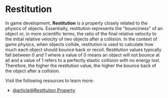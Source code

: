 # Restitution

In game development, **Restitution** is a property closely related to the physics of objects. Essentially, restitution represents the "bounciness" of an object or, in more scientific terms, the ratio of the final relative velocity to the initial relative velocity of two objects after a collision. In the context of game physics, when objects collide, restitution is used to calculate how much each object should bounce back or recoil. Restitution values typically fall between 0 and 1 where a value of 0 means an object will not bounce at all and a value of 1 refers to a perfectly elastic collision with no energy lost. Therefore, the higher the restitution value, the higher the bounce back of the object after a collision.

Visit the following resources to learn more:

- [@article@Restitution Property](https://gamedev.stackexchange.com/questions/49616/why-do-restitution-values-less-than-one-still-cause-infinite-bouncing-in-box2d)
